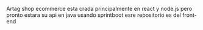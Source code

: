 Artag shop  ecommerce esta crada principalmente en react y node.js pero pronto estara su api en java usando sprintboot 
esre repositorio es del front-end 
